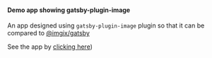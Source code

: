 
<h4 >
  Demo app showing gatsby-plugin-image
</h4>

An app designed using `gatsby-plugin-image` plugin so that it can be compared to [@imgix/gatsby](https://docs.imgix.com/libraries/gatsby)

See the app by [clicking here](https://brave-khorana-bb3c22.netlify.app/)) 